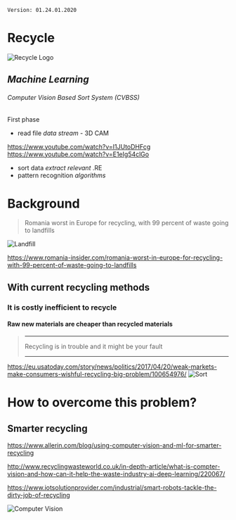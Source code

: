     Version: 01.24.01.2020

# Recycle
![Recycle Logo](https://encrypted-tbn0.gstatic.com/images?q=tbn%3AANd9GcRTCGGkXo16_F5p4dy8NQEzJQiic8C1hf0oLYlX764Z_qgbZXM-)    
## *Machine Learning* 
###### Computer Vision Based Sort System (CVBSS)
First phase
* read file *data stream* - 3D CAM

https://www.youtube.com/watch?v=I1JUtoDHFcg
https://www.youtube.com/watch?v=E1eIg54clGo
* sort data *extract relevant* .RE
* pattern recognition *algorithms* 

##

# Background   
   
>Romania worst in Europe for recycling, 
>with 99 percent of waste going to landfills
>
![Landfill](https://www.romania-insider.com/sites/default/files/styles/article_large_image/public/featured_images/landfill-landscape.jpg)

https://www.romania-insider.com/romania-worst-in-europe-for-recycling-with-99-percent-of-waste-going-to-landfills

## With current recycling methods
### It is costly inefficient to recycle 
#### Raw new materials are cheaper than recycled materials

> ------------------
>Recycling is in trouble 
>and it might be your fault
>
> -------------------

https://eu.usatoday.com/story/news/politics/2017/04/20/weak-markets-make-consumers-wishful-recycling-big-problem/100654976/
![Sort](https://www.gannett-cdn.com/media/2017/04/19/USATODAY/USATODAY/636282189162779270-XXX-JJC16661.JPG?width=1080&quality=50)


# How to overcome this problem?
## Smarter recycling
https://www.allerin.com/blog/using-computer-vision-and-ml-for-smarter-recycling

http://www.recyclingwasteworld.co.uk/in-depth-article/what-is-compter-vision-and-how-can-it-help-the-waste-industry-ai-deep-learning/220067/

https://www.iotsolutionprovider.com/industrial/smart-robots-tackle-the-dirty-job-of-recycling

![Computer Vision](https://www.iotsolutionprovider.com/sites/iotsolutionprovider/files/AMP_Neuron.JPG)


